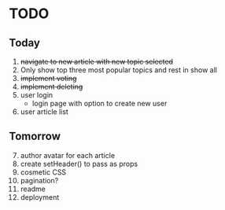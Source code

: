 # TODO


## Today
1. ~~navigate to new article with new topic selected~~
2. Only show top three most popular topics and rest in show all
3. ~~implement voting~~
4. ~~implement deleting~~
5. user login
    * login page with option to create new user
6. user article list

## Tomorrow
7. author avatar for each article
8. create setHeader() to pass as props
9. cosmetic CSS
10. pagination?
11. readme
12. deployment
